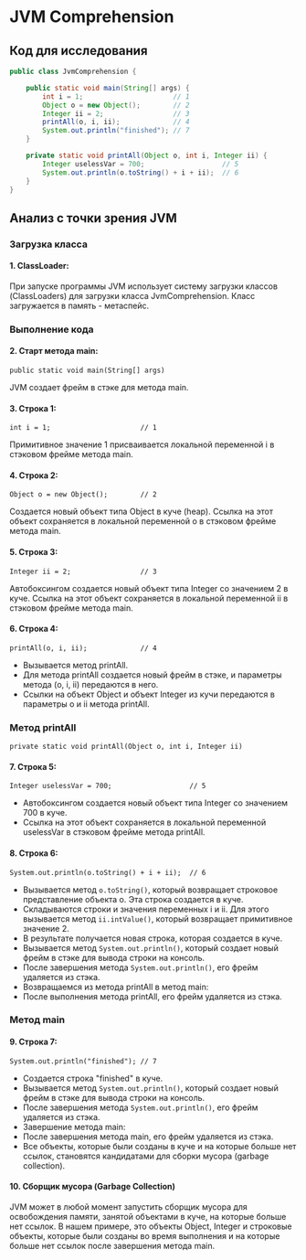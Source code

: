 # JVM Comprehension


## Код для исследования

```java
public class JvmComprehension {

    public static void main(String[] args) {
        int i = 1;                      // 1
        Object o = new Object();        // 2
        Integer ii = 2;                 // 3
        printAll(o, i, ii);             // 4
        System.out.println("finished"); // 7
    }

    private static void printAll(Object o, int i, Integer ii) {
        Integer uselessVar = 700;                   // 5
        System.out.println(o.toString() + i + ii);  // 6
    }
}
```

## Анализ с точки зрения JVM

### Загрузка класса

#### 1. ClassLoader:
При запуске программы JVM использует систему загрузки классов (ClassLoaders) для загрузки класса JvmComprehension. 
Класс загружается в память - метаспейс.

### Выполнение кода

#### 2. Старт метода main:
``` public static void main(String[] args) ```

JVM создает фрейм в стэке для метода main.


#### 3. Строка 1:
``` int i = 1;                      // 1 ```

Примитивное значение 1 присваивается локальной переменной i в стэковом фрейме метода main.


#### 4. Строка 2:
``` Object o = new Object();        // 2 ```

Создается новый объект типа Object в куче (heap).
Ссылка на этот объект сохраняется в локальной переменной o в стэковом фрейме метода main.


#### 5. Строка 3:
``` Integer ii = 2;                 // 3 ```

Автобоксингом создается новый объект типа Integer со значением 2 в куче.
Ссылка на этот объект сохраняется в локальной переменной ii в стэковом фрейме метода main.


#### 6. Строка 4:
``` printAll(o, i, ii);             // 4 ```

- Вызывается метод printAll.
- Для метода printAll создается новый фрейм в стэке, и параметры метода (o, i, ii) передаются в него.
- Ссылки на объект Object и объект Integer из кучи передаются в параметры o и ii метода printAll.

### Метод printAll
``` private static void printAll(Object o, int i, Integer ii) ```

#### 7. Строка 5:
``` Integer uselessVar = 700;                   // 5 ```

- Автобоксингом создается новый объект типа Integer со значением 700 в куче.
- Ссылка на этот объект сохраняется в локальной переменной uselessVar в стэковом фрейме метода printAll.


#### 8. Строка 6:

``` System.out.println(o.toString() + i + ii);  // 6 ```

- Вызывается метод ``` o.toString() ```, который возвращает строковое представление объекта o. Эта строка создается в куче.
- Складываются строки и значения переменных i и ii. Для этого вызывается метод ``` ii.intValue() ```, который возвращает примитивное значение 2.
- В результате получается новая строка, которая создается в куче.
- Вызывается метод ``` System.out.println() ```, который создает новый фрейм в стэке для вывода строки на консоль.
- После завершения метода ``` System.out.println() ```, его фрейм удаляется из стэка.
- Возвращаемся из метода printAll в метод main:
- После выполнения метода printAll, его фрейм удаляется из стэка.

### Метод main

#### 9. Строка 7:
``` System.out.println("finished"); // 7 ```
- Создается строка "finished" в куче.
- Вызывается метод ``` System.out.println() ```, который создает новый фрейм в стэке для вывода строки на консоль.
- После завершения метода ``` System.out.println() ```, его фрейм удаляется из стэка.
- Завершение метода main:
- После завершения метода main, его фрейм удаляется из стэка.
- Все объекты, которые были созданы в куче и на которые больше нет ссылок, становятся кандидатами для сборки мусора (garbage collection).

#### 10. Сборщик мусора (Garbage Collection)
JVM может в любой момент запустить сборщик мусора для освобождения памяти, занятой объектами в куче, на которые больше нет ссылок. 
В нашем примере, это объекты Object, Integer и строковые объекты, которые были созданы во время выполнения и на которые больше нет ссылок после завершения метода main.


